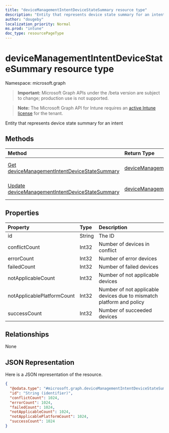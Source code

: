 ```yaml
---
title: "deviceManagementIntentDeviceStateSummary resource type"
description: "Entity that represents device state summary for an intent"
author: "dougeby"
localization_priority: Normal
ms.prod: "intune"
doc_type: resourcePageType
---
```


# deviceManagementIntentDeviceStateSummary resource type

Namespace: microsoft.graph

> **Important:** Microsoft Graph APIs under the /beta version are subject to change; production use is not supported.

> **Note:** The Microsoft Graph API for Intune requires an [active Intune license](https://go.microsoft.com/fwlink/?linkid=839381) for the tenant.

Entity that represents device state summary for an intent

## Methods
|Method|Return Type|Description|
|:---|:---|:---|
|[Get deviceManagementIntentDeviceStateSummary](../api/intune-deviceintent-devicemanagementintentdevicestatesummary-get.md)|[deviceManagementIntentDeviceStateSummary](../resources/intune-deviceintent-devicemanagementintentdevicestatesummary.md)|Read properties and relationships of the [deviceManagementIntentDeviceStateSummary](../resources/intune-deviceintent-devicemanagementintentdevicestatesummary.md) object.|
|[Update deviceManagementIntentDeviceStateSummary](../api/intune-deviceintent-devicemanagementintentdevicestatesummary-update.md)|[deviceManagementIntentDeviceStateSummary](../resources/intune-deviceintent-devicemanagementintentdevicestatesummary.md)|Update the properties of a [deviceManagementIntentDeviceStateSummary](../resources/intune-deviceintent-devicemanagementintentdevicestatesummary.md) object.|

## Properties
|Property|Type|Description|
|:---|:---|:---|
|id|String|The ID|
|conflictCount|Int32|Number of devices in conflict|
|errorCount|Int32|Number of error devices|
|failedCount|Int32|Number of failed devices|
|notApplicableCount|Int32|Number of not applicable devices|
|notApplicablePlatformCount|Int32|Number of not applicable devices due to mismatch platform and policy|
|successCount|Int32|Number of succeeded devices|

## Relationships
None

## JSON Representation
Here is a JSON representation of the resource.
<!-- {
  "blockType": "resource",
  "keyProperty": "id",
  "@odata.type": "microsoft.graph.deviceManagementIntentDeviceStateSummary"
}
-->
``` json
{
  "@odata.type": "#microsoft.graph.deviceManagementIntentDeviceStateSummary",
  "id": "String (identifier)",
  "conflictCount": 1024,
  "errorCount": 1024,
  "failedCount": 1024,
  "notApplicableCount": 1024,
  "notApplicablePlatformCount": 1024,
  "successCount": 1024
}
```




